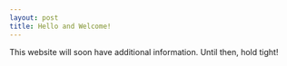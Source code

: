 ```yaml
---
layout: post
title: Hello and Welcome!
---
```


This website will soon have additional information. Until then, hold tight!